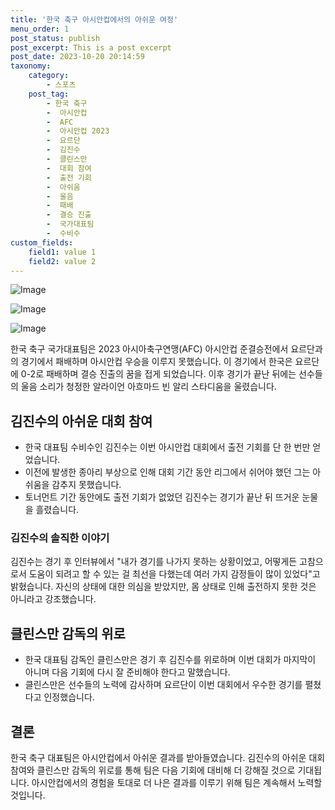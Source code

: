 ```yaml
---
title: '한국 축구 아시안컵에서의 아쉬운 여정'
menu_order: 1
post_status: publish
post_excerpt: This is a post excerpt
post_date: 2023-10-20 20:14:59
taxonomy:
    category:
        - 스포츠
    post_tag:
        - 한국 축구
        -  아시안컵
        -  AFC
        -  아시안컵 2023
        -  요르단
        -  김진수
        -  클린스만
        -  대회 참여
        -  출전 기회
        -  아쉬움
        -  울음
        -  패배
        -  결승 진출
        -  국가대표팀
        -  수비수
custom_fields:
    field1: value 1
    field2: value 2
---
```


![Image](https://imgnews.pstatic.net/image/311/2024/02/07/0001689486_001_20240207102310971.jpg?type=w647)

![Image](https://imgnews.pstatic.net/image/311/2024/02/07/0001689486_002_20240207102311016.jpg?type=w647)

![Image](https://imgnews.pstatic.net/image/311/2024/02/07/0001689486_003_20240207102311052.jpg?type=w647)


한국 축구 국가대표팀은 2023 아시아축구연맹(AFC) 아시안컵 준결승전에서 요르단과의 경기에서 패배하며 아시안컵 우승을 이루지 못했습니다. 이 경기에서 한국은 요르단에 0-2로 패배하며 결승 진출의 꿈을 접게 되었습니다. 이후 경기가 끝난 뒤에는 선수들의 울음 소리가 청정한 알라이언 아흐마드 빈 알리 스타디움을 울렸습니다.

## 김진수의 아쉬운 대회 참여

- 한국 대표팀 수비수인 김진수는 이번 아시안컵 대회에서 출전 기회를 단 한 번만 얻었습니다. 
- 이전에 발생한 종아리 부상으로 인해 대회 기간 동안 리그에서 쉬어야 했던 그는 아쉬움을 감추지 못했습니다.
- 토너먼트 기간 동안에도 출전 기회가 없었던 김진수는 경기가 끝난 뒤 뜨거운 눈물을 흘렸습니다.

### 김진수의 솔직한 이야기
김진수는 경기 후 인터뷰에서 "내가 경기를 나가지 못하는 상황이었고, 어떻게든 고참으로서 도움이 되려고 할 수 있는 걸 최선을 다했는데 여러 가지 감정들이 많이 있었다"고 밝혔습니다. 자신의 상태에 대한 의심을 받았지만, 몸 상태로 인해 출전하지 못한 것은 아니라고 강조했습니다.

## 클린스만 감독의 위로

- 한국 대표팀 감독인 클린스만은 경기 후 김진수를 위로하며 이번 대회가 마지막이 아니며 다음 기회에 다시 잘 준비해야 한다고 말했습니다.
- 클린스만은 선수들의 노력에 감사하며 요르단이 이번 대회에서 우수한 경기를 펼쳤다고 인정했습니다.

## 결론

한국 축구 대표팀은 아시안컵에서 아쉬운 결과를 받아들였습니다. 김진수의 아쉬운 대회 참여와 클린스만 감독의 위로를 통해 팀은 다음 기회에 대비해 더 강해질 것으로 기대됩니다. 아시안컵에서의 경험을 토대로 더 나은 결과를 이루기 위해 팀은 계속해서 노력할 것입니다.

